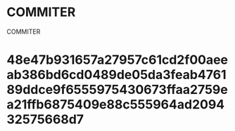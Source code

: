 # COMMITER
COMMITER






# 48e47b931657a27957c61cd2f00aeeab386bd6cd0489de05da3feab476189ddce9f6555975430673ffaa2759ea21ffb6875409e88c555964ad209432575668d7
